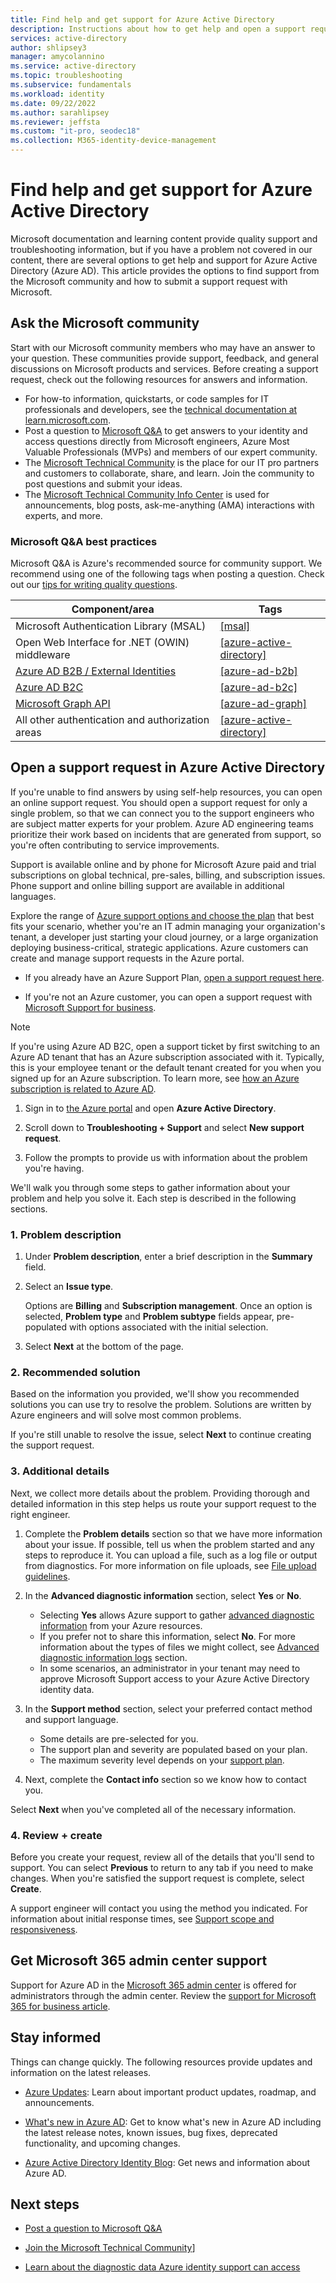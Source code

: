 ```yaml
---
title: Find help and get support for Azure Active Directory
description: Instructions about how to get help and open a support request for Azure Active Directory.
services: active-directory
author: shlipsey3                
manager: amycolannino
ms.service: active-directory
ms.topic: troubleshooting
ms.subservice: fundamentals
ms.workload: identity
ms.date: 09/22/2022
ms.author: sarahlipsey
ms.reviewer: jeffsta
ms.custom: "it-pro, seodec18"
ms.collection: M365-identity-device-management
---
```


# Find help and get support for Azure Active Directory

Microsoft documentation and learning content provide quality support and troubleshooting information, but if you have a problem not covered in our content, there are several options to get help and support for Azure Active Directory (Azure AD). This article provides the options to find support from the Microsoft community and how to submit a support request with Microsoft.

## Ask the Microsoft community

Start with our Microsoft community members who may have an answer to your question. These communities provide support, feedback, and general discussions on Microsoft products and services. Before creating a support request, check out the following resources for answers and information. 

* For how-to information, quickstarts, or code samples for IT professionals and developers, see the [technical documentation at learn.microsoft.com](../index.yml).
* Post a question to [Microsoft Q&A](/answers/products/) to get answers to your identity and access questions directly from Microsoft engineers, Azure Most Valuable Professionals (MVPs) and members of our expert community. 
* The [Microsoft Technical Community](https://techcommunity.microsoft.com/) is the place for our IT pro partners and customers to collaborate, share, and learn. Join the community to post questions and submit your ideas.
* The [Microsoft Technical Community Info Center](https://techcommunity.microsoft.com/t5/Community-Info-Center/ct-p/Community-Info-Center) is used for announcements, blog posts, ask-me-anything (AMA) interactions with experts, and more.

### Microsoft Q&A best practices

Microsoft Q&A is Azure's recommended source for community support. We recommend using one of the following tags when posting a question. Check out our [tips for writing quality questions](/answers/support/quality-question).

| Component/area| Tags  |
|------------|---------------------------|
| Microsoft Authentication Library (MSAL)                                     | [[msal]](/answers/topics/azure-ad-msal.html)                            |
| Open Web Interface for .NET (OWIN) middleware                               | [[azure-active-directory]](/answers/topics/azure-active-directory.html) |
| [Azure AD B2B / External Identities](../external-identities/what-is-b2b.md) | [[azure-ad-b2b]](/answers/topics/azure-ad-b2b.html)                     |
| [Azure AD B2C](https://azure.microsoft.com/services/active-directory-b2c/)  | [[azure-ad-b2c]](/answers/topics/azure-ad-b2c.html)                     |
| [Microsoft Graph API](https://developer.microsoft.com/graph/)               | [[azure-ad-graph]](/answers/topics/azure-ad-graph.html)                 |
| All other authentication and authorization areas                            | [[azure-active-directory]](/answers/topics/azure-active-directory.html) |

## Open a support request in Azure Active Directory

If you're unable to find answers by using self-help resources, you can open an online support request. You should open a support request for only a single problem, so that we can connect you to the support engineers who are subject matter experts for your problem. Azure AD engineering teams prioritize their work based on incidents that are generated from support, so you're often contributing to service improvements.

Support is available online and by phone for Microsoft Azure paid and trial subscriptions on global technical, pre-sales, billing, and subscription issues. Phone support and online billing support are available in additional languages.

Explore the range of [Azure support options and choose the plan](https://azure.microsoft.com/support/plans) that best fits your scenario, whether you're an IT admin managing your organization's tenant, a developer just starting your cloud journey, or a large organization deploying business-critical, strategic applications. Azure customers can create and manage support requests in the Azure portal.

- If you already have an Azure Support Plan, [open a support request here](https://portal.azure.com/#blade/Microsoft_Azure_Support/HelpAndSupportBlade/newsupportrequest).

- If you're not an Azure customer, you can open a support request with [Microsoft Support for business](https://support.serviceshub.microsoft.com/supportforbusiness).

> [!NOTE]
> If you're using Azure AD B2C, open a support ticket by first switching to an Azure AD tenant that has an Azure subscription associated with it. Typically, this is your employee tenant or the default tenant created for you when you signed up for an Azure subscription. To learn more, see [how an Azure subscription is related to Azure AD](active-directory-how-subscriptions-associated-directory.md).

1. Sign in to [the Azure portal](https://portal.azure.com) and open **Azure Active Directory**.
   
1. Scroll down to **Troubleshooting + Support** and select **New support request**.

1. Follow the prompts to provide us with information about the problem you're having.

We'll walk you through some steps to gather information about your problem and help you solve it. Each step is described in the following sections.

### 1. Problem description
   
1. Under **Problem description**, enter a brief description in the **Summary** field.

1. Select an **Issue type**.

    Options are **Billing** and **Subscription management**. Once an option is selected, **Problem type** and **Problem subtype** fields appear, pre-populated with options associated with the initial selection.

1. Select **Next** at the bottom of the page. 

### 2. Recommended solution

Based on the information you provided, we'll show you recommended solutions you can use try to resolve the problem. Solutions are written by Azure engineers and will solve most common problems.

If you're still unable to resolve the issue, select **Next** to continue creating the support request.

### 3. Additional details

Next, we collect more details about the problem. Providing thorough and detailed information in this step helps us route your support request to the right engineer.

1. Complete the **Problem details** section so that we have more information about your issue. If possible, tell us when the problem started and any steps to reproduce it. You can upload a file, such as a log file or output from diagnostics. For more information on file uploads, see [File upload guidelines](../../azure-portal/supportability/how-to-manage-azure-support-request.md#file-upload-guidelines).

1. In the **Advanced diagnostic information** section, select **Yes** or **No**.

    - Selecting **Yes** allows Azure support to gather [advanced diagnostic information](https://azure.microsoft.com/support/legal/support-diagnostic-information-collection/) from your Azure resources.
    - If you prefer not to share this information, select **No**. For more information about the types of files we might collect, see [Advanced diagnostic information logs](../../azure-portal/supportability/how-to-create-azure-support-request.md#advanced-diagnostic-information-logs) section.
    - In some scenarios, an administrator in your tenant may need to approve Microsoft Support access to your Azure Active Directory identity data.

1. In the **Support method** section, select your preferred contact method and support language.
    - Some details are pre-selected for you. 
    - The support plan and severity are populated based on your plan.
    - The maximum severity level depends on your [support plan](https://azure.microsoft.com/support/plans).

1. Next, complete the **Contact info** section so we know how to contact you.

Select **Next** when you've completed all of the necessary information.

### 4. Review + create

Before you create your request, review all of the details that you'll send to support. You can select **Previous** to return to any tab if you need to make changes. When you're satisfied the support request is complete, select **Create**.

A support engineer will contact you using the method you indicated. For information about initial response times, see [Support scope and responsiveness](https://azure.microsoft.com/support/plans/response/).

## Get Microsoft 365 admin center support

Support for Azure AD in the [Microsoft 365 admin center](https://admin.microsoft.com) is offered for administrators through the admin center. Review the [support for Microsoft 365 for business article](/microsoft-365/admin).

## Stay informed
Things can change quickly. The following resources provide updates and information on the latest releases.

- [Azure Updates](https://azure.microsoft.com/updates/?category=identity): Learn about important product updates, roadmap, and announcements.

- [What's new in Azure AD](whats-new.md): Get to know what's new in Azure AD including the latest release notes, known issues, bug fixes, deprecated functionality, and upcoming changes.

- [Azure Active Directory Identity Blog](https://techcommunity.microsoft.com/t5/azure-active-directory-identity/bg-p/Identity): Get news and information about Azure AD.

##  Next steps

* [Post a question to Microsoft Q&A](/answers/products/)

* [Join the Microsoft Technical Community](https://techcommunity.microsoft.com/)]

* [Learn about the diagnostic data Azure identity support can access](https://azure.microsoft.com/support/legal/support-diagnostic-information-collection/)